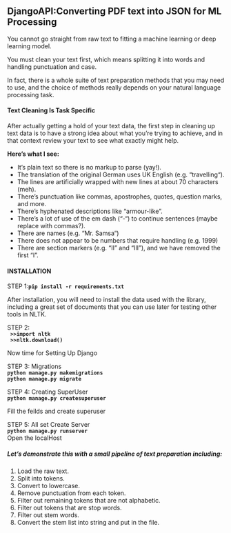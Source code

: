 <h2>DjangoAPI:Converting PDF text into JSON for ML Processing</h2>
    <p>You cannot go straight from raw text to fitting a machine learning or deep learning model.</p>
    <p>  You must clean your text first, which means splitting it into words and handling punctuation and case.</p>        
    <p>   In fact, there is a whole suite of text preparation methods that you may need to use, and the choice of methods really depends on your natural language processing task.</p>
    <h4>Text Cleaning Is Task Specific</h4>
    <p>After actually getting a hold of your text data, the first step in cleaning up text data is to have a strong idea about what you’re trying to achieve, and in that context review your text to see what exactly might help.</p> 
    <p><strong>Here’s what I see:</strong></p>
    <ul>
    <li>
        It’s plain text so there is no markup to parse (yay!).
    </li>
    <li>
        The translation of the original German uses UK English (e.g. “travelling“).
    </li>
    <li>
        The lines are artificially wrapped with new lines at about 70 characters (meh).
    </li>
    <li>
        There’s punctuation like commas, apostrophes, quotes, question marks, and more.
    </li>
    <li>
        There’s hyphenated descriptions like “armour-like”.
    </li>
    <li>
        There’s a lot of use of the em dash (“-“) to continue sentences (maybe replace with commas?).
    </li>
    <li>
        There are names (e.g. “Mr. Samsa“)
    </li>
    <li>
        There does not appear to be numbers that require handling (e.g. 1999)
    </li>
    <li>
        There are section markers (e.g. “II” and “III”), and we have removed the first “I”.
    </li>
    </ul>
    <h4>INSTALLATION</h4>
    <p>STEP 1:<strong><code>pip install -r requirements.txt</code></strong></p>
    <p>After installation, you will need to install the data used with the library, including a great set of documents
        that you can use later for testing other tools in NLTK.</p>
    <p>STEP 2:<br><strong><code> >>import nltk </br> >>nltk.download()</code></strong></p>
    <p>Now time for Setting Up Django</p>
    <p>STEP 3:
        Migrations<br><strong><code>python manage.py makemigrations</code></strong><br><strong><code>python manage.py migrate</code></strong>
    </p>
    <p>STEP 4: Creating SuperUser<br><strong><code>python manage.py createsuperuser</code></strong><br></p>
    <p>Fill the feilds and create superuser</p>
    <p>STEP 5: All set Create Server<br><strong><code>python manage.py runserver</code></strong><br>Open the localHost
    </p>
<h5>Let’s demonstrate this with a small pipeline of text preparation including:</h5>
<ol>
    <li>Load the raw text.</li>
    <li>Split into tokens.</li>
    <li>Convert to lowercase.</li>
    <li>Remove punctuation from each token.</li>
    <li>Filter out remaining tokens that are not alphabetic.</li>
    <li>Filter out tokens that are stop words.</li>
    <li>Filter out stem words.</li>
    <li>Convert the stem list into string and put in the file.</li>
</ol>
